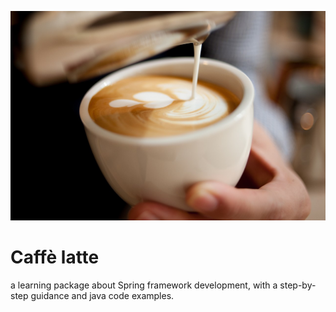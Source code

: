 ![latte](../assets/latte.jpg)
# Caffè latte
a learning package about Spring framework development, with a step-by-step guidance and java code examples.